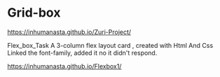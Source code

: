 # Grid-box

https://inhumanasta.github.io/Zuri-Project/

Flex_box_Task
A 3-column flex layout card , created with Html And Css
Linked the font-family, added it no it didn't respond.

https://inhumanasta.github.io/Flexbox1/

